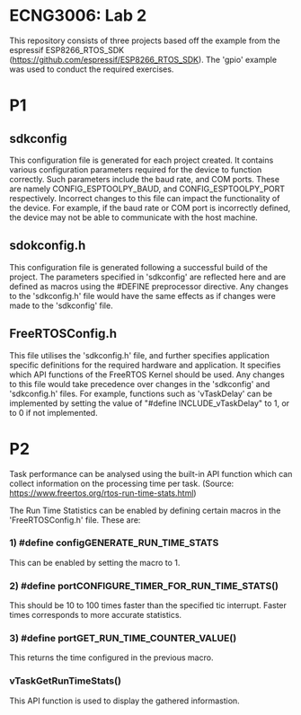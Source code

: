 # ECNG3006: Lab 2
This repository consists of three projects based off the example from the espressif ESP8266_RTOS_SDK (https://github.com/espressif/ESP8266_RTOS_SDK). The 'gpio' example was used to conduct the required exercises.

# P1

## sdkconfig
This configuration file is generated for each project created. It contains various configuration parameters required for the device to function correctly. Such parameters include the baud rate, and COM ports. These are namely CONFIG_ESPTOOLPY_BAUD, and CONFIG_ESPTOOLPY_PORT respectively. Incorrect changes to this file can impact the functionality of the device. For example, if the baud rate or COM port is incorrectly defined, the device may not be able to communicate with the host machine.

## sdokconfig.h
This configuration file is generated following a successful build of the project. The parameters specified in 'sdkconfig' are reflected here and are defined as macros using the #DEFINE preprocessor directive. Any changes to the 
'sdkconfig.h' file would have the same effects as if changes were made to the 'sdkconfig' file.

## FreeRTOSConfig.h
This file utilises the 'sdkconfig.h' file, and further specifies application specific definitions for the required hardware and application. It specifies which API functions of the FreeRTOS Kernel should be used. Any changes to this file would take precedence over changes in the 'sdkconfig' and 'sdkconfig.h' files. For example, functions such as 'vTaskDelay' can be implemented by setting the value of "#define INCLUDE_vTaskDelay" to 1, or to 0 if not implemented.

# P2
Task performance can be analysed using the built-in API function which can collect information on the processing time per task. (Source: https://www.freertos.org/rtos-run-time-stats.html)

The Run Time Statistics can be enabled by defining certain macros in the 'FreeRTOSConfig.h' file.
These are:

### 1) #define configGENERATE_RUN_TIME_STATS
This can be enabled by setting the macro to 1.

### 2) #define portCONFIGURE_TIMER_FOR_RUN_TIME_STATS()
This should be 10 to 100 times faster than the specified tic interrupt. Faster times corresponds to more accurate statistics.

### 3) #define portGET_RUN_TIME_COUNTER_VALUE()
This returns the time configured in the previous macro.

### vTaskGetRunTimeStats()
This API function is used to display the gathered informastion.